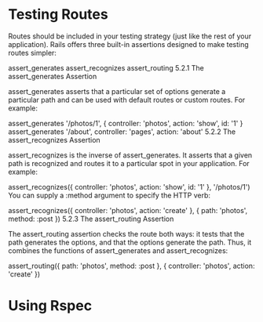 # Testing Routes
Routes should be included in your testing strategy (just like the rest of your application). Rails offers three built-in assertions designed to make testing routes simpler:

assert_generates
assert_recognizes
assert_routing
5.2.1 The assert_generates Assertion

assert_generates asserts that a particular set of options generate a particular path and can be used with default routes or custom routes. For example:

assert_generates '/photos/1', { controller: 'photos', action: 'show', id: '1' }
assert_generates '/about', controller: 'pages', action: 'about'
5.2.2 The assert_recognizes Assertion

assert_recognizes is the inverse of assert_generates. It asserts that a given path is recognized and routes it to a particular spot in your application. For example:

assert_recognizes({ controller: 'photos', action: 'show', id: '1' }, '/photos/1')
You can supply a :method argument to specify the HTTP verb:

assert_recognizes({ controller: 'photos', action: 'create' }, { path: 'photos', method: :post })
5.2.3 The assert_routing Assertion

The assert_routing assertion checks the route both ways: it tests that the path generates the options, and that the options generate the path. Thus, it combines the functions of assert_generates and assert_recognizes:

assert_routing({ path: 'photos', method: :post }, { controller: 'photos', action: 'create' })

# Using Rspec
